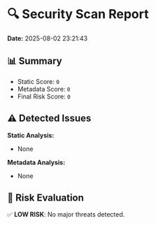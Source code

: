 # 🔍 Security Scan Report
**Date:** 2025-08-02 23:21:43

## 📊 Summary
- Static Score: `0`
- Metadata Score: `0`
- Final Risk Score: `0`

## ⚠️ Detected Issues
**Static Analysis:**
- None

**Metadata Analysis:**
- None

## 🧠 Risk Evaluation
✅ **LOW RISK**: No major threats detected.